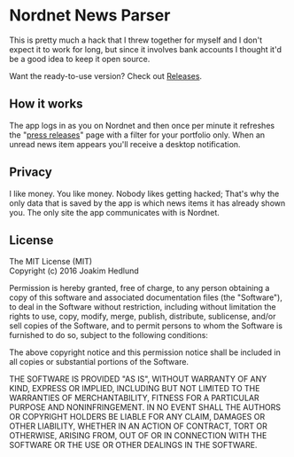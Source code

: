 # Nordnet News Parser

This is pretty much a hack that I threw together for myself and I don't expect it to work for long, but since it involves bank accounts I thought it'd be a good idea to keep it open source.

Want the ready-to-use version? Check out [Releases](https://github.com/Sleavely/nw-nordnet-news/releases).

## How it works

The app logs in as you on Nordnet and then once per minute it refreshes the "[press releases](https://www.nordnet.se/mux/web/analys/nyheter/nyheterPressmeddelanden.html)" page with a filter for your portfolio only. When an unread news item appears you'll receive a desktop notification.

## Privacy

I like money. You like money. Nobody likes getting hacked; That's why the only data that is saved by the app is which news items it has already shown you. The only site the app communicates with is Nordnet.

## License

The MIT License (MIT)  
Copyright (c) 2016 Joakim Hedlund

Permission is hereby granted, free of charge, to any person obtaining a copy of this software and associated documentation files (the "Software"), to deal in the Software without restriction, including without limitation the rights to use, copy, modify, merge, publish, distribute, sublicense, and/or sell copies of the Software, and to permit persons to whom the Software is furnished to do so, subject to the following conditions:

The above copyright notice and this permission notice shall be included in all copies or substantial portions of the Software.

THE SOFTWARE IS PROVIDED "AS IS", WITHOUT WARRANTY OF ANY KIND, EXPRESS OR IMPLIED, INCLUDING BUT NOT LIMITED TO THE WARRANTIES OF MERCHANTABILITY, FITNESS FOR A PARTICULAR PURPOSE AND NONINFRINGEMENT. IN NO EVENT SHALL THE AUTHORS OR COPYRIGHT HOLDERS BE LIABLE FOR ANY CLAIM, DAMAGES OR OTHER LIABILITY, WHETHER IN AN ACTION OF CONTRACT, TORT OR OTHERWISE, ARISING FROM, OUT OF OR IN CONNECTION WITH THE SOFTWARE OR THE USE OR OTHER DEALINGS IN THE SOFTWARE.
